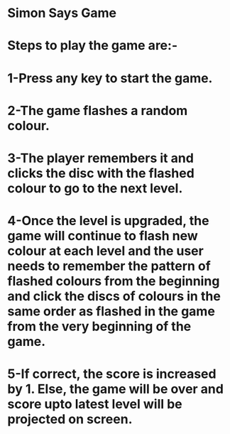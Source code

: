 # Simon Says Game
# Steps to play the game are:-

# 1-Press any key to start the game. 
# 2-The game flashes a random colour.
# 3-The player remembers it and clicks the disc with the flashed colour to go to the next level.
# 4-Once the level is upgraded, the game will continue to flash new colour at each level and the user needs to remember the pattern of flashed colours from the beginning and click the discs of colours in the same order as flashed in the game from the very beginning of the game.
# 5-If correct, the score is increased by 1. Else, the game will be over and score upto latest level will be projected on screen.

